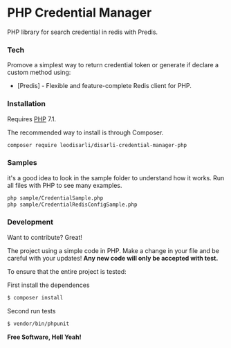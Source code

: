 # PHP Credential Manager

PHP library for search credential in redis with Predis.

### Tech

Promove a simplest way to return credential token or generate if declare a custom method using:

* [Predis] - Flexible and feature-complete Redis client for PHP.


### Installation

Requires [PHP](https://php.net) 7.1.

The recommended way to install is through Composer.

```sh
composer require leodisarli/disarli-credential-manager-php
```

### Samples

it's a good idea to look in the sample folder to understand how it works.
Run all files with PHP to see many examples.

```sh
php sample/CredentialSample.php
php sample/CredentialRedisConfigSample.php
```

### Development

Want to contribute? Great!

The project using a simple code in PHP.
Make a change in your file and be careful with your updates!
**Any new code will only be accepted with test.**

To ensure that the entire project is tested:

First install the dependences
```sh
$ composer install
```

Second run tests
```sh
$ vendor/bin/phpunit
```

**Free Software, Hell Yeah!**
